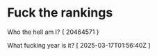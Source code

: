 # Fuck the rankings

Who the hell am I?
{ 20464571 }

What fucking year is it?
[ 2025-03-17T01:56:40Z ]
